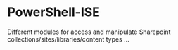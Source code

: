 # PowerShell-ISE
Different modules for access and manipulate Sharepoint collections/sites/libraries/content types ...
